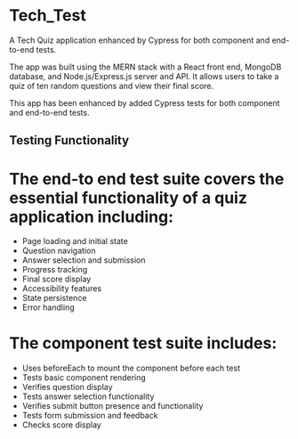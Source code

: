 # Tech_Test
A Tech Quiz application enhanced by Cypress for both component and end-to-end tests.

The app was built using the MERN stack with a React front end, MongoDB database, and Node.js/Express.js server and API. It allows users to take a quiz of ten random questions and view their final score.

This app has been enhanced by added Cypress tests for both component and end-to-end tests.


## Testing Functionality

# The end-to end test suite covers the essential functionality of a quiz application including:

 - Page loading and initial state
 - Question navigation
 - Answer selection and submission
 - Progress tracking
 - Final score display
 - Accessibility features
 - State persistence
 - Error handling

# The component test suite includes:

 - Uses beforeEach to mount the component before each test
 - Tests basic component rendering
 - Verifies question display
 - Tests answer selection functionality
 - Verifies submit button presence and functionality
 - Tests form submission and feedback
 - Checks score display

